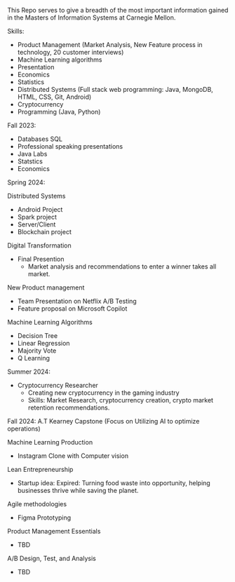 This Repo serves to give a breadth of the most important information gained in the Masters of Information Systems at Carnegie Mellon.

Skills:
- Product Management (Market Analysis, New Feature process in technology, 20 customer interviews)
- Machine Learning algorithms
- Presentation
- Economics
- Statistics
- Distributed Systems (Full stack web programming: Java, MongoDB, HTML, CSS, Git, Android)
- Cryptocurrency
- Programming (Java, Python)


Fall 2023:
- Databases SQL
- Professional speaking presentations
- Java Labs
- Statstics
- Economics

Spring 2024:

Distributed Systems
- Android Project
- Spark project
- Server/Client
- Blockchain project

Digital Transformation
- Final Presention
	- Market analysis and recommendations to enter a winner takes all market. 
	
New Product management
- Team Presentation on Netflix A/B Testing
- Feature proposal on Microsoft Copilot

Machine Learning Algorithms
- Decision Tree
- Linear Regression
- Majority Vote
- Q Learning

Summer 2024:
- Cryptocurrency Researcher
	- Creating new cryptocurrency in the gaming industry
	- Skills: Market Research, cryptocurrency creation, crypto market retention recommendations.

Fall 2024:
A.T Kearney Capstone (Focus on Utilizing AI to optimize operations)

Machine Learning Production
- Instagram Clone with Computer vision

Lean Entrepreneurship
- Startup idea: Expired: Turning food waste into opportunity, helping businesses thrive while saving the planet.

Agile methodologies
- Figma Prototyping

Product Management Essentials
- TBD

A/B Design, Test, and Analysis
- TBD

